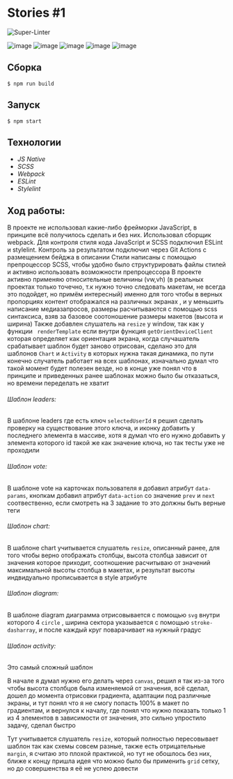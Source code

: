 # Stories #1
![Super-Linter](https://github.com/Shuhratt/Stories/workflows/Super-Linter/badge.svg)

![image](https://img.shields.io/badge/JavaScript-F7DF1E?style=for-the-badge&logo=javascript&logoColor=black)
![image](https://img.shields.io/badge/CSS3-1572B6?style=for-the-badge&logo=css3&logoColor=white)
![image](https://img.shields.io/badge/HTML5-E34F26?style=for-the-badge&logo=html5&logoColor=white)
![image](https://img.shields.io/badge/npm-CB3837?style=for-the-badge&logo=npm&logoColor=white)
![image](https://img.shields.io/badge/Sass-CC6699?style=for-the-badge&logo=sass&logoColor=white)

## Сборка
```
$ npm run build
```
## Запуск
```
$ npm start
```
## Технологии
- <i> JS Native </i>
- <i> SCSS </i>
- <i> Webpack </i>
- <i> ESLint </i>
- <i> Stylelint </i>

## Ход работы:
В проекте не использовал какие-либо фрейморки JavaScript, в принципе всё получилось сделать и без них.
Использовал сборщик webpack.
Для контроля стиля кода JavaScript и SCSS подключил ESLint и stylelint. Контроль за результатом подключил через Git Actions с размещением бейджа в описании
Стили написаны с помощью препроцессор SCSS, чтобы удобно было структурировать файлы стилей и активно использовать возможности препроцессора
В проекте активно применяю относительные величины (vw,vh) (в реальных проектах только точечно, т.к нужно точно следовать макетам, не всегда это подойдет, но примём интересный) именно для того чтобы в верных пропорциях контент отображался на различных экранах , и у меньшить написание медиазапросов, размеры расчитываются с помощью scss синтаксиса, взяв за базовое соотоношение размеры макетов (высота и ширина)
Также добавлен слушатель на `resize` у  window, так как у функции `	renderTemplate` если внутри функция `getOrientDeviceClient` которая определяет как ориентация экрана, когда случашатель срабатывает шаблон будет заново отрисован, сделано это для шаблонов `Chart` и `Activity` в которых нужна такая динамика, по пути конечно случатель работает на всех шаблонах, изначально думал что такой момент будет полезен везде, но в конце уже понял что в принципе и приведенных ранее шаблонах можно было бы отказаться, но времени переделать не хватит

###### Шаблон leaders:
В шаблоне leaders где есть ключ `selectedUserId` я решил сделать проверку на существование этого ключа, и иконку добавить у последнего элемента в массиве, хотя я думал что его нужно добавить у элемента которого id такой же как значение ключа, но так тесты уже не проходили

###### Шаблон vote:
В шаблоне vote на карточках пользователя я добавил атрибут `data-params`, кнопкам добавил атрибут `data-action` со значение `prev` и `next` соотвественно, если смотреть на 3 задание то это должны быть верные теги  

###### Шаблон chart:
В шаблоне chart учитывается слушатель `resize`, описанный ранее, для того чтобы верно отображать столбцы,  высота столбца зависит от значения которое приходит, соотношение расчитываю от значений максимальной высоты столбца в макетах, и результат высоты индвидуально прописывается в style атрибуте

###### Шаблон diagram:
В шаблоне diagram диаграмма отрисовывается с помощью `svg` внутри которого 4 `circle` , ширина сектора указывается с помощью `stroke-dasharray`, и после каждый круг поварачивает на нужный градус 

###### Шаблон activity:
Это самый сложный шаблон

В начале я думал нужно его делать через `canvas`, решил я так из-за того чтобы высота столбцов была изменяемой от значения, всё сделал, дошел до момента отрисовки градиента, адаптации под различные экраны, и тут понял что я не смогу попасть 100% в макет по градиентам, и вернулся к началу, где понял что нужно показать только 1 из 4 элементов в зависимости от значения, это сильно упростило задачу, сделал быстро

Тут учитывается слушатель `resize`, который полностью пересовывает шаблон так как схемы совсем разные, также есть отрицательные `margin`, я считаю это плохой практикой, но тут не обошлось без них, ближе к концу пришла идея что можно было бы применить `grid` сетку, но до совершенства я её не успею довести 


